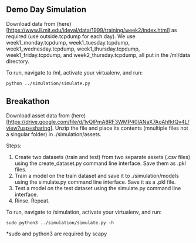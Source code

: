 ## Demo Day Simulation

Download data from (here)[https://www.ll.mit.edu/ideval/data/1999/training/week2/index.html] as required (use outside.tcpdump for each day). We use week1_monday.tcpdump, week1_tuesday.tcpdump, week1_wednesday.tcpdump, week1_thursday.tcpdump, week1_friday.tcpdump, and week2_thursday.tcpdump, all put in the /ml/data directory.

To run, navigate to /ml, activate your virtualenv, and run:

```
python ../simulation/simulate.py
```

## Breakathon

Download asset data from (here)[https://drive.google.com/file/d/1vQlPmA8RF3WMP40IANaX7AoAhfktQv4L/view?usp=sharing]. Unzip the file and place its contents (mnultiple files not a singular folder) in ./simulation/assets.

Steps:
1. Create two datasets (train and test) from two separate assets (.csv files) using the create_dataset.py command line interface. Save them as .pkl files.
2. Train a model on the train dataset and save it to ./simulation/models using the simulate.py command line interface. Save it as a .pkl file.
3. Test a model on the test dataset using the simulate.py command line interface.
4. Rinse. Repeat.

To run, navigate to /simulation, activate your virtualenv, and run:

```
sudo python3 ../simulation/simulate.py -h
```

*sudo and python3 are required by scapy